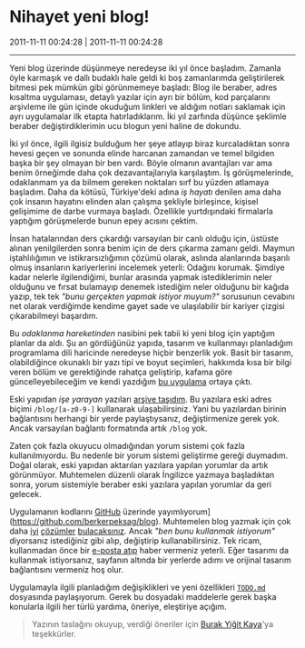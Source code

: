 # Nihayet yeni blog!

2011-11-11 00:24:28 | 2011-11-11 00:24:28

---

Yeni blog üzerinde düşünmeye neredeyse iki yıl önce başladım. Zamanla öyle karmaşık
ve dallı budaklı hale geldi ki boş zamanlarımda geliştirilerek bitmesi pek mümkün
gibi görünmemeye başladı: Blog ile beraber, adres kısaltma uygulaması, detaylı
yazılar için ayrı bir bölüm, kod parçalarını arşivleme ile gün içinde okuduğum
linkleri ve aldığım notları saklamak için ayrı uygulamalar ilk etapta hatırladıklarım.
İki yıl zarfında düşünce şeklimle beraber değiştirdiklerimin ucu blogun yeni haline
de dokundu.

İki yıl önce, ilgili ilgisiz bulduğum her şeye atlayıp biraz kurcaladıktan sonra
hevesi geçen ve sonunda elinde harcanan zamandan ve temel bilgiden başka bir şey
olmayan bir ben vardı. Böyle olmanın avantajları var ama benim örneğimde daha çok
dezavantajlarıyla karşılaştım. İş görüşmelerinde, odaklanmam ya da bilmem gereken
noktaları sırf bu yüzden atlamaya başladım. Daha da kötüsü, Türkiye'deki adına
*iş hayatı* denilen ama daha çok insanın hayatını elinden alan çalışma şekliyle
birleşince, kişisel gelişimime de darbe vurmaya başladı. Özellikle yurtdışındaki
firmalarla yaptığım görüşmelerde bunun epey acısını çektim.

İnsan hatalarından ders çıkardığı varsayılan bir canlı olduğu için, üstüste alınan
yenilgilerden sonra benim için de ders çıkarma zamanı geldi. Maymun iştahlılığımın
ve istikrarsızlığımın çözümü olarak, aslında alanlarında başarılı olmuş insanların
kariyerlerini incelemek yeterli: Odağını korumak. Şimdiye kadar nelerle ilgilendiğimi,
bunlar arasında yapmak istediklerimin neler olduğunu ve fırsat bulamayıp denemek
istediğim neler olduğunu bir kağıda yazıp, tek tek *"bunu gerçekten yapmak istiyor
muyum?"* sorusunun cevabını net olarak verdiğimde kendime gayet sade ve ulaşılabilir
bir kariyer çizgisi çıkarabilmeyi başardım.

Bu *odaklanma hareketinden* nasibini pek tabii ki yeni blog için yaptığım planlar
da aldı. Şu an gördüğünüz yapıda, tasarım ve kullanmayı planladığım programlama dili
haricinde neredeyse hiçbir benzerlik yok. Basit bir tasarım, olabildiğince okunaklı
bir yazı tipi ve boyut seçimleri, hakkımda kısa bir bilgi veren bölüm ve gerektiğinde
rahatça geliştirip, kafama göre güncelleyebileceğim ve kendi yazdığım
[bu uygulama](https://github.com/berkerpeksag/blog/) ortaya çıktı.

Eski yapıdan _işe yarayan_ yazıları [arşive taşıdım](/archive). Bu yazılara eski
adres biçimi `/blog/[a-z0-9-]` kullanarak ulaşabilirsiniz. Yani bu yazılardan birinin
bağlantısını herhangi bir yerde paylaştıysanız, değiştirmenize gerek yok. Ancak
varsayılan bağlantı formatında artık `/blog` yok.

Zaten çok fazla okuyucu olmadığından yorum sistemi çok fazla kullanılmıyordu. Bu
nedenle bir yorum sistemi geliştirme gereği duymadım. Doğal olarak, eski yapıdan
aktarılan yazılara yapılan yorumlar da artık görünmüyor. Muhtemelen düzenli olarak
İngilizce yazmaya başladıktan sonra, yorum sistemiyle beraber eski yazılara yapılan
yorumlar da geri gelecek.

Uygulamanın kodlarını [GitHub](https://github.com/berkerpeksag) üzerinde 
yayımlıyorum](https://github.com/berkerpeksag/blog). Muhtemelen blog yazmak için çok
daha [iyi](https://tumblr.com/) [çözümler](http://www.wordpress.com/)
[bulacaksınız](http://www.blogger.com/). Ancak *"ben bunu kullanmak istiyorum"*
diyorsanız istediğiniz gibi alıp, değiştirip kullanabilirsiniz. Tek ricam, kullanmadan
önce bir [e-posta atıp](mailto:berker.peksag@gmail.com) haber vermeniz yeterli. Eğer
tasarımı da kullanmak istiyorsanız, sayfanın altında bir yerlerde adımı ve orijinal
tasarım bağlantısını vermeniz hoş olur.

Uygulamayla ilgili planladığım değişiklikleri ve yeni özellikleri
[`TODO.md`](https://github.com/berkerpeksag/berkerpeksag/blob/master/TODO.md) dosyasında
paylaşıyorum. Gerek bu dosyadaki maddelerle gerek başka konularla ilgili her türlü
yardıma, öneriye, eleştiriye açığım.

> Yazının taslağını okuyup, verdiği öneriler için [Burak Yiğit Kaya](https://twitter.com/madbyk/)'ya
> teşekkürler.

<!-- meta: archive(0) active(1) -->
